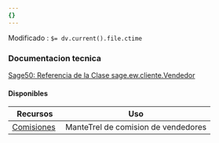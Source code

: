 ```yaml
---
{}
---
```

   
Modificado : `$= dv.current().file.ctime`   
### Documentacion tecnica   
[Sage50: Referencia de la Clase sage.ew.cliente.Vendedor](http://descargas.sage.es/Sage50/Documentacion_html/html/d4/d92/classsage_1_1ew_1_1cliente_1_1_vendedor.html)   
   
#### Disponibles   
   
| **Recursos** 	|   **Uso**   	|   
|:--------------:	|:--------------------------:	|   
|[Comisiones](../../pySage50e/Tablas/relacionadas/Comisiones.md) |ManteTrel de comision de vendedores||